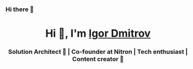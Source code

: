 ### Hi there 👋

<h1 align="center"> Hi 👋, I'm <a href="https://www.youtube.com/channel/UCYtyA21O420byaEgnZ8rsBw">Igor Dmitrov</a></h1>
<h3 align="center">Solution Architect 🚀 | Co-founder at Nitron | Tech enthusiast | Content creator 🌟</h3>
